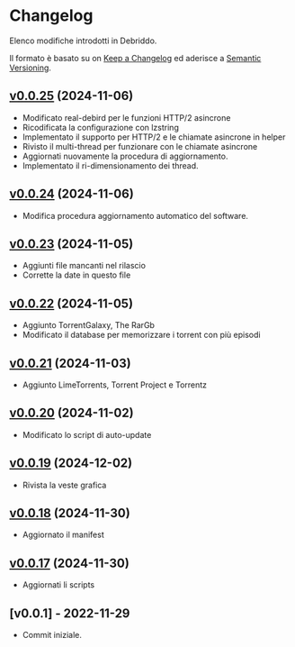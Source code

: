 # Changelog
Elenco modifiche introdotti in Debriddo.

Il formato è basato su on [Keep a Changelog](https://keepachangelog.com/en/1.0.0/) ed aderisce a [Semantic Versioning](https://semver.org/spec/v2.0.0.html).

## [v0.0.25](https://github.com/Ogekuri/debriddo/compare/v0.0.24...v0.0.25) (2024-11-06)

- Modificato real-debird per le funzioni HTTP/2 asincrone
- Ricodificata la configurazione con lzstring
- Implementato il supporto per HTTP/2 e le chiamate asincrone in helper
- Rivisto il multi-thread per funzionare con le chiamate asincrone
- Aggiornati nuovamente la procedura di aggiornamento.
- Implementato il ri-dimensionamento dei thread.

## [v0.0.24](https://github.com/Ogekuri/debriddo/compare/v0.0.23...v0.0.24) (2024-11-06)

- Modifica procedura aggiornamento automatico del software.

## [v0.0.23](https://github.com/Ogekuri/debriddo/compare/v0.0.22...v0.0.23) (2024-11-05)

- Aggiunti file mancanti nel rilascio
- Corrette la date in questo file

## [v0.0.22](https://github.com/Ogekuri/debriddo/compare/v0.0.21...v0.0.22) (2024-11-05)

- Aggiunto TorrentGalaxy, The RarGb
- Modificato il database per memorizzare i torrent con più episodi

## [v0.0.21](https://github.com/Ogekuri/debriddo/compare/v0.0.20...v0.0.21) (2024-11-03)

- Aggiunto LimeTorrents, Torrent Project e Torrentz

## [v0.0.20](https://github.com/Ogekuri/debriddo/compare/v0.0.19...v0.0.20) (2024-11-02)

- Modificato lo script di auto-update

## [v0.0.19](https://github.com/Ogekuri/debriddo/compare/v0.0.18...v0.0.19) (2024-12-02)

- Rivista la veste grafica

## [v0.0.18](https://github.com/Ogekuri/debriddo/compare/v0.0.17...v0.0.18) (2024-11-30)

- Aggiornato il manifest

## [v0.0.17](https://github.com/Ogekuri/debriddo/compare/v0.0.16...v0.0.17) (2024-11-30)

- Aggiornati li scripts

## [v0.0.1] - 2022-11-29

- Commit iniziale.

